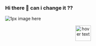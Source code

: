 ### Hi there 👋 can i change it ??

![ 1px image here](https://revise-testing.fra1.cdn.digitaloceanspaces.com/doggo/neutral.png)



<p align="center">
  <img src="https://revise-testing.fra1.cdn.digitaloceanspaces.com/doggo/neutral.png" width="50" title="hover text">
</p>

<!--
**amarpathak/amarpathak** is a ✨ _special_ ✨ repository because its `README.md` (this file) appears on your GitHub profile.

Here are some ideas to get you started:

- 🔭 I’m currently working on ...
- 🌱 I’m currently learning ...
- 👯 I’m looking to collaborate on ...
- 🤔 I’m looking for help with ...
- 💬 Ask me about ...
- 📫 How to reach me: ...
- 😄 Pronouns: ...
- ⚡ Fun fact: ...
-->
